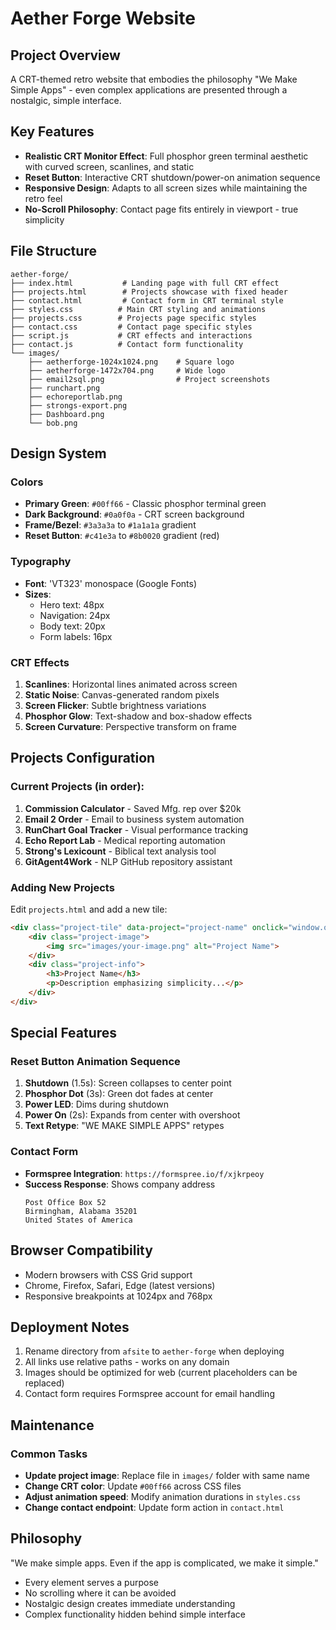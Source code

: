 # Aether Forge Website

## Project Overview
A CRT-themed retro website that embodies the philosophy "We Make Simple Apps" - even complex applications are presented through a nostalgic, simple interface.

## Key Features
- **Realistic CRT Monitor Effect**: Full phosphor green terminal aesthetic with curved screen, scanlines, and static
- **Reset Button**: Interactive CRT shutdown/power-on animation sequence
- **Responsive Design**: Adapts to all screen sizes while maintaining the retro feel
- **No-Scroll Philosophy**: Contact page fits entirely in viewport - true simplicity

## File Structure
```
aether-forge/
├── index.html           # Landing page with full CRT effect
├── projects.html        # Projects showcase with fixed header
├── contact.html         # Contact form in CRT terminal style
├── styles.css          # Main CRT styling and animations
├── projects.css        # Projects page specific styles
├── contact.css         # Contact page specific styles
├── script.js           # CRT effects and interactions
├── contact.js          # Contact form functionality
└── images/
    ├── aetherforge-1024x1024.png    # Square logo
    ├── aetherforge-1472x704.png     # Wide logo
    ├── email2sql.png                # Project screenshots
    ├── runchart.png
    ├── echoreportlab.png
    ├── strongs-export.png
    ├── Dashboard.png
    └── bob.png
```

## Design System

### Colors
- **Primary Green**: `#00ff66` - Classic phosphor terminal green
- **Dark Background**: `#0a0f0a` - CRT screen background
- **Frame/Bezel**: `#3a3a3a` to `#1a1a1a` gradient
- **Reset Button**: `#c41e3a` to `#8b0020` gradient (red)

### Typography
- **Font**: 'VT323' monospace (Google Fonts)
- **Sizes**:
  - Hero text: 48px
  - Navigation: 24px
  - Body text: 20px
  - Form labels: 16px

### CRT Effects
1. **Scanlines**: Horizontal lines animated across screen
2. **Static Noise**: Canvas-generated random pixels
3. **Screen Flicker**: Subtle brightness variations
4. **Phosphor Glow**: Text-shadow and box-shadow effects
5. **Screen Curvature**: Perspective transform on frame

## Projects Configuration

### Current Projects (in order):
1. **Commission Calculator** - Saved Mfg. rep over $20k
2. **Email 2 Order** - Email to business system automation
3. **RunChart Goal Tracker** - Visual performance tracking
4. **Echo Report Lab** - Medical reporting automation
5. **Strong's Lexicount** - Biblical text analysis tool
6. **GitAgent4Work** - NLP GitHub repository assistant

### Adding New Projects
Edit `projects.html` and add a new tile:
```html
<div class="project-tile" data-project="project-name" onclick="window.open('URL', '_blank')">
    <div class="project-image">
        <img src="images/your-image.png" alt="Project Name">
    </div>
    <div class="project-info">
        <h3>Project Name</h3>
        <p>Description emphasizing simplicity...</p>
    </div>
</div>
```

## Special Features

### Reset Button Animation Sequence
1. **Shutdown** (1.5s): Screen collapses to center point
2. **Phosphor Dot** (3s): Green dot fades at center
3. **Power LED**: Dims during shutdown
4. **Power On** (2s): Expands from center with overshoot
5. **Text Retype**: "WE MAKE SIMPLE APPS" retypes

### Contact Form
- **Formspree Integration**: `https://formspree.io/f/xjkrpeoy`
- **Success Response**: Shows company address
  ```
  Post Office Box 52
  Birmingham, Alabama 35201
  United States of America
  ```

## Browser Compatibility
- Modern browsers with CSS Grid support
- Chrome, Firefox, Safari, Edge (latest versions)
- Responsive breakpoints at 1024px and 768px

## Deployment Notes
1. Rename directory from `afsite` to `aether-forge` when deploying
2. All links use relative paths - works on any domain
3. Images should be optimized for web (current placeholders can be replaced)
4. Contact form requires Formspree account for email handling

## Maintenance

### Common Tasks
- **Update project image**: Replace file in `images/` folder with same name
- **Change CRT color**: Update `#00ff66` across CSS files
- **Adjust animation speed**: Modify animation durations in `styles.css`
- **Change contact endpoint**: Update form action in `contact.html`

## Philosophy
"We make simple apps. Even if the app is complicated, we make it simple."
- Every element serves a purpose
- No scrolling where it can be avoided
- Nostalgic design creates immediate understanding
- Complex functionality hidden behind simple interface